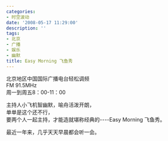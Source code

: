 ```yaml
---
categories:
- 时空波动
date: '2008-05-17 11:29:00'
description: ''
tags:
- 北京
- 广播
- 娱乐
- 幽默
title: Easy Morning 飞鱼秀
---
```

北京地区中国国际广播电台轻松调频   
FM 91\.5MHz  
周一到周五8：00\-11：00  
  
主持人小飞机智幽默，喻舟活泼开朗，  
单单是这个还不行，  
要两个人一起主持，才能造就堪称经典的\-\-\-\-Easy Morning 飞鱼秀。  
  
最近一年来，几乎天天早晨都会听一会。



|  |  |
| --- | --- |

